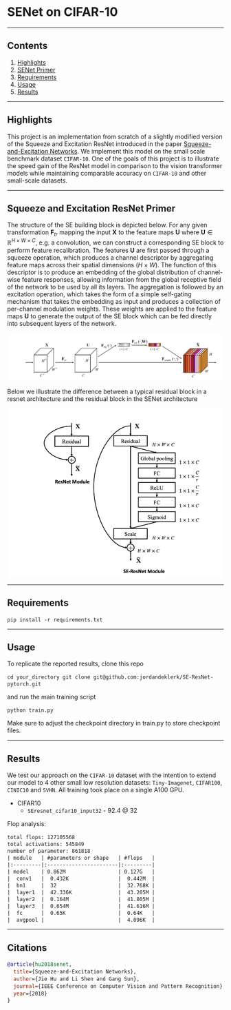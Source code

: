 # SENet on CIFAR-10

<hr>

## Contents

1. [Highlights](#Highlights)
2. [SENet Primer](#ResNet)
3. [Requirements](#Requirements)
4. [Usage](#Usage)
5. [Results](#Results)


<hr>

## Highlights
This project is an implementation from scratch of a slightly modified version of the Squeeze and Excitation ResNet introduced in the paper [Squeeze-and-Excitation Networks](https://arxiv.org/abs/1709.01507). We implement this model on the small scale benchmark dataset `CIFAR-10`. One of the goals of this project is to illustrate the speed gain of the ResNet model in comparison to the vision transformer models while maintaining comparable accuracy on `CIFAR-10` and other small-scale datasets. 

<hr>

## Squeeze and Excitation ResNet Primer
The structure of the SE building block is depicted below. For any given transformation $\mathbf{F}_{t r}$ mapping the input $\mathbf{X}$ to the feature maps $\mathbf{U}$ where $\mathbf{U} \in \mathbb{R}^{H \times W \times C}$, e.g. a convolution, we can construct a corresponding SE block to perform feature recalibration. The features $\mathbf{U}$ are first passed through a squeeze operation, which produces a channel descriptor by aggregating feature maps across their spatial dimensions $(H \times W)$. The function of this descriptor is to produce an embedding of the global distribution of channel-wise feature responses, allowing information from the global receptive field of the network to be used by all its layers. The aggregation is followed by an excitation operation, which takes the form of a simple self-gating mechanism that takes the embedding as input and produces a collection of per-channel modulation weights. These weights are applied to the feature maps $\mathbf{U}$ to generate the output of the SE block which can be fed directly into subsequent layers of the network.

<img src="./images/se1.png" width="550"></img>

Below we illustrate the difference between a typical residual block in a resnet architecture and the residual block in the SENet architecture

<img src="./images/se2.png" width="550"></img>

<hr>

## Requirements
```shell
pip install -r requirements.txt
```

<hr>

## Usage
To replicate the reported results, clone this repo
```shell
cd your_directory git clone git@github.com:jordandeklerk/SE-ResNet-pytorch.git
```
and run the main training script
```shell
python train.py 
```
Make sure to adjust the checkpoint directory in train.py to store checkpoint files.

<hr>

## Results
We test our approach on the `CIFAR-10` dataset with the intention to extend our model to 4 other small low resolution datasets: `Tiny-Imagenet`, `CIFAR100`, `CINIC10` and `SVHN`. All training took place on a single A100 GPU.
  * CIFAR10
    * ```SEresnet_cifar10_input32``` - 92.4 @ 32

Flop analysis:
```
total flops: 127105568
total activations: 545849
number of parameter: 861818
| module   | #parameters or shape   | #flops   |
|:---------|:-----------------------|:---------|
| model    | 0.862M                 | 0.127G   |
|  conv1   |  0.432K                |  0.442M  |
|  bn1     |  32                    |  32.768K |
|  layer1  |  42.336K               |  43.205M |
|  layer2  |  0.164M                |  41.805M |
|  layer3  |  0.654M                |  41.616M |
|  fc      |  0.65K                 |  0.64K   |
|  avgpool |                        |  4.096K  |
```
   
<hr>

## Citations
```bibtex
@article{hu2018senet,
  title={Squeeze-and-Excitation Networks},
  author={Jie Hu and Li Shen and Gang Sun},
  journal={IEEE Conference on Computer Vision and Pattern Recognition},
  year={2018}
}
```
